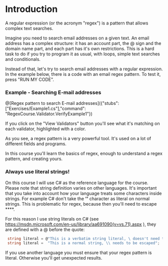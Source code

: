 # Introduction
A regular expression (or the acronym "regex") is a pattern that allows complex text searches. 

Imagine you need to search email addresses on a given text. An email address has a complex structure: it has an account part, the @ sign and the domain name part, and each part has it's own restrictions. This is a hard task to do if you try to program it as usual, with loops, simple text searches and conditionals.

Instead of that, let's try to search email addresses with a regular expression. 
In the example below, there is a code with an email regex pattern. To test it, press "RUN MY CODE".

### Example - Searching E-mail addresses
@[Regex pattern to search E-mail addresses]({"stubs": ["Exercises/Example1.cs"],"command": "RegexCourse.Validator.VerifyExample1"})

If you click on the "View Validators" button you'll see what it's matching on each validator, highlighted with a color.

As you see, a regex pattern is a very powerful tool. It's used on a lot of different fields and programs.

In this course you'll learn the basics of regex, enough to understand a regex pattern, and creating yours.

### Always use literal strings!
On this course I will use C# as the reference language for the course. Please note that string definition varies on other languages. It's important that you take into account how your language treats some characters inside strings. For example C# don't take the **'\'** character as literal on normal strings. This is problematic for regex, because then you'll need to escape **\**. 

For this reason I use string literals on C# (see https://msdn.microsoft.com/en-us/library/aa691090(v=vs.71).aspx ), they are defined with a @ before the quote: 

```C#
 string literal = @"This is a verbatim string literal, \ doesn't need to be escaped";
 string literal =  "This is a normal string, \\ needs to be escaped";
```
If you use another language you must ensure that your regex pattern is literal. Otherwise you'll get unexpected results.